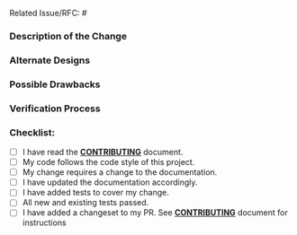 <!--
### Requirements

Filling out the template is required.  Any pull request that does not include enough information to be reviewed in a timely manner may be closed at the maintainers' discretion.  All new code requires documentation and tests to ensure against regressions.
-->
  
Related Issue/RFC: #

### Description of the Change

<!--
We must be able to understand the design of your change from this description.  If we can't get a good idea of what the code will be doing from the description here, the pull request may be closed at the maintainers' discretion.  Also including any benefits that will be realized by the code change will be helpful.  Keep in mind that the maintainer reviewing this PR may not be familiar with or have worked with the code here recently, so please walk us through the concepts.  Please include screenshots (if appropriate).
-->

<!-- Enter any applicable Issues here. Example: -->


### Alternate Designs

<!-- Explain what other alternates were considered and why the proposed version was selected. -->

### Possible Drawbacks

<!-- What are the possible side-effects or negative impacts of the code change? -->

### Verification Process

<!--
What process did you follow to verify that your change has the desired effects?

- How did you verify that all new functionality works as expected?
- How did you verify that all changed functionality works as expected?
- How did you verify that the change has not introduced any regressions?

Describe the actions you performed (e.g., commands you ran, text you typed, buttons you clicked) and describe the results you observed.
-->

### Checklist:

<!--- Go over all the following points, and put an `x` in all the boxes that apply. -->
<!--- If you're unsure about any of these, don't hesitate to ask. We're here to help! -->
- [ ] I have read the [**CONTRIBUTING**](/CONTRIBUTING.md) document.
- [ ] My code follows the code style of this project.
- [ ] My change requires a change to the documentation.
- [ ] I have updated the documentation accordingly.
- [ ] I have added tests to cover my change.
- [ ] All new and existing tests passed.
- [ ] I have added a changeset to my PR. See [**CONTRIBUTING**](/CONTRIBUTING.md) document for instructions
